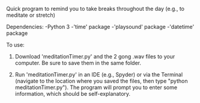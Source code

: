 Quick program to remind you to take breaks throughout the day (e.g., to meditate or stretch)

Dependencies:
-Python 3
-'time' package
-'playsound' package
-'datetime' package

To use:
1. Download 'meditationTimer.py' and the 2 gong .wav files to your computer. Be sure to save them in the same folder. 

2. Run 'meditationTimer.py' in an IDE (e.g., Spyder) or via the Terminal (navigate to the location where you saved the files, then type "python meditationTimer.py"). The program will prompt you to enter some information, which should be self-explanatory.
